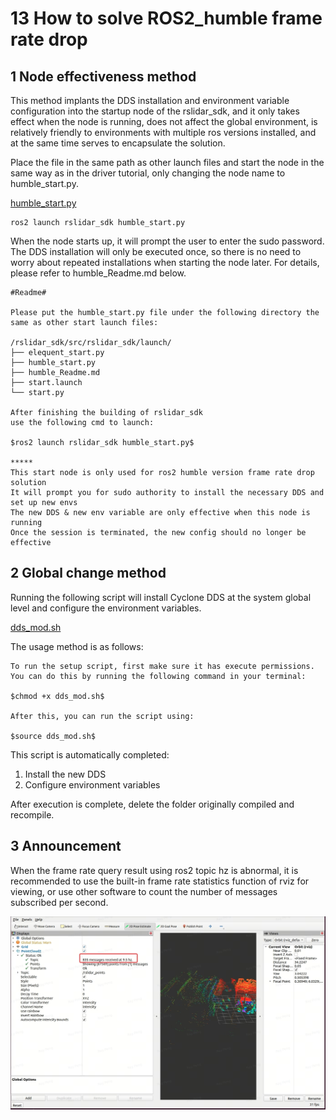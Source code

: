 # 13 How to solve ROS2_humble frame rate drop

## 1 Node effectiveness method

This method implants the DDS installation and environment variable configuration into the startup node of the rslidar_sdk, and it only takes effect when the node is running, does not affect the global environment, is relatively friendly to environments with multiple ros versions installed, and at the same time serves to encapsulate the solution.

Place the file in the same path as other launch files and start the node in the same way as in the driver tutorial, only changing the node name to humble_start.py.

[humble_start.py](../../launch/humble_start.py)

```
ros2 launch rslidar_sdk humble_start.py
```

When the node starts up, it will prompt the user to enter the sudo password. The DDS installation will only be executed once, so there is no need to worry about repeated installations when starting the node later. For details, please refer to humble_Readme.md below.

```
#Readme#

Please put the humble_start.py file under the following directory the same as other start launch files:

/rslidar_sdk/src/rslidar_sdk/launch/
├── elequent_start.py
├── humble_start.py
├── humble_Readme.md
├── start.launch
└── start.py

After finishing the building of rslidar_sdk
use the following cmd to launch:

$ros2 launch rslidar_sdk humble_start.py$

*****
This start node is only used for ros2 humble version frame rate drop solution
It will prompt you for sudo authority to install the necessary DDS and set up new envs
The new DDS & new env variable are only effective when this node is running
Once the session is terminated, the new config should no longer be effective
```

## 2 Global change method

Running the following script will install Cyclone DDS at the system global level and configure the environment variables.

[dds_mod.sh](script/dds_mod.sh)

The usage method is as follows:

```
To run the setup script, first make sure it has execute permissions. You can do this by running the following command in your terminal:

$chmod +x dds_mod.sh$

After this, you can run the script using:

$source dds_mod.sh$
```

This script is automatically completed:

1. Install the new DDS
2. Configure environment variables

After execution is complete, delete the folder originally compiled and recompile.

## 3 Announcement

When the frame rate query result using ros2 topic hz is abnormal, it is recommended to use the built-in frame rate statistics function of rviz for viewing, or use other software to count the number of messages subscribed per second.

![13_01_rviz](./img/13_01_rviz.png)
